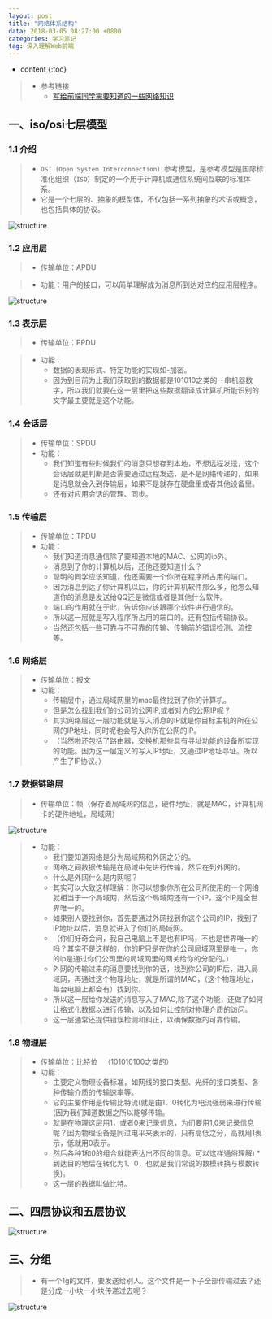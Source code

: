 ```yaml
---
layout: post
title: "网络体系结构"
data: 2018-03-05 08:27:00 +0800
categories: 学习笔记    
tag: 深入理解Web前端
---
```

* content
{:toc}

> * 参考链接
>    * [写给前端同学需要知道的一些网络知识](https://juejin.im/post/5a090556518825293b4fcd1c)


<!-- more -->

## 一、iso/osi七层模型

### 1.1 介绍

> * `OSI`（`Open System Interconnection`）参考模型，是参考模型是国际标准化组织（`ISO`）制定的一个用于计算机或通信系统间互联的标准体系。
> * 它是一个七层的、抽象的模型体，不仅包括一系列抽象的术语或概念，也包括具体的协议。

![structure](/styles/images/web/structure/structure-01.png)

### 1.2 应用层

> * 传输单位：APDU

> * 功能：用户的接口，可以简单理解成为消息所到达对应的应用层程序。

![structure](/styles/images/web/structure/structure-03.png)

### 1.3 表示层

> * 传输单位：PPDU

> * 功能：
>   * 数据的表现形式、特定功能的实现如-加密。
>   * 因为到目前为止我们获取到的数据都是101010之类的一串机器数字，所以我们就要在这一层里把这些数据翻译成计算机所能识别的文字最主要就是这个功能。

### 1.4 会话层

> * 传输单位：SPDU
> * 功能：
>   * 我们知道有些时候我们的消息只想存到本地，不想远程发送，这个会话层就是判断是否需要通过远程发送，是不是网络传递的，如果是消息就会入到传输层，如果不是就存在硬盘里或者其他设备里。
>   * 还有对应用会话的管理、同步。

### 1.5 传输层

> * 传输单位：TPDU
> * 功能：
>   * 我们知道消息通信除了要知道本地的MAC、公网的ip外。
>   * 消息到了你的计算机以后，还他还要知道什么？
>   * 聪明的同学应该知道，他还需要一个你所在程序所占用的端口。
>   * 因为消息到达了你计算机以后，你的计算机软件那么多，他怎么知道你的消息是发送给QQ还是微信或者是其他什么软件。
>   * 端口的作用就在于此，告诉你应该跟哪个软件进行通信的。
>   * 所以这一层就是写入程序所占用的端口的。还有包括传输协议。
>   * 当然还包括一些可靠与不可靠的传输、传输前的错误检测、流控等。


### 1.6 网络层

> * 传输单位：报文
> * 功能：
>   * 传输层中，通过局域网里的mac最终找到了你的计算机。
>   * 但是怎么找到我们的公司的公网IP,或者对方的公网IP呢？
>   * 其实网络层这一层功能就是写入消息的IP就是你目标主机的所在公网的IP地址，同时呢也会写入你所在公网的IP。
>   * （当然啦还包括了路由器，交换机那些具有寻址功能的设备所实现的功能。因为这一层定义的写入IP地址，又通过IP地址寻址。所以产生了IP协议。）


### 1.7 数据链路层

> * 传输单位：帧（保存着局域网的信息，硬件地址，就是MAC，计算机网卡的硬件地址，局域网）

![structure](/styles/images/web/structure/structure-02.png)

> * 功能：
>   * 我们要知道网络是分为局域网和外网之分的。
>   * 网络之间数据传输是在局域中先进行传输，然后在到外网的。
>   * 什么是外网什么是内网呢？
>   * 其实可以大致这样理解：你可以想象你所在公司所使用的一个网络就相当于一个局域网，然后这个局域网还有一个IP，这个IP是全世界唯一的。
>   * 如果别人要找到你，首先要通过外网找到你这个公司的IP，找到了IP地址以后，消息就进入了你们的局域网。
>   * （你们好奇会问，我自己电脑上不是也有IP吗，不也是世界唯一的吗？其实不是这样的，你的IP只是在你的公司局域网里是唯一，你的ip是通过你们公司里的局域网里的网关给你的分配的。）
>   * 外网的传输过来的消息要找到你的话，找到你公司的IP后，进入局域网，再通过这个物理地址，就是所谓的MAC，（这个物理地址，每台电脑上都会有）找到你。
>   * 所以这一层给你发送的消息写入了MAC,除了这个功能，还做了如何让格式化数据以进行传输，以及如何让控制对物理介质的访问。
>   * 这一层通常还提供错误检测和纠正，以确保数据的可靠传输。
    
### 1.8 物理层

> * 传输单位：比特位   （101010100之类的）
> * 功能：
>   * 主要定义物理设备标准，如网线的接口类型、光纤的接口类型、各种传输介质的传输速率等。
>   * 它的主要作用是传输比特流(就是由1、0转化为电流强弱来进行传输(因为我们知道数据之所以能够传输。
>   * 就是在物理这层用1，或者0来记录信息，为们要用1,0来记录信息呢？因为物理设备是同过电平来表示的，只有高低之分，高就用1表示，低就用0表示。
>   * 然后各种1和0的组合就能表达出不同的信息。可以这样通俗理解)
>   *　到达目的地后在转化为1、0，也就是我们常说的数模转换与模数转换)。
>   * 这一层的数据叫做比特。
    
## 二、四层协议和五层协议

![structure](/styles/images/web/structure/structure-04.png)

## 三、分组

> * 有一个1g的文件，要发送给别人。这个文件是一下子全部传输过去？还是分成一小块一小块传递过去呢？

![structure](/styles/images/web/structure/structure-05.png)